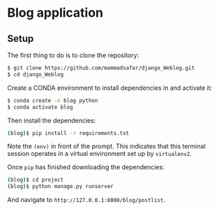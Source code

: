 # Blog application

## Setup

The first thing to do is to clone the repository:

```sh
$ git clone https://github.com/mammadsafar/django_Weblog.git
$ cd django_Weblog
```

Create a CONDA environment to install dependencies in and activate it:

```sh
$ conda create -n blog python
$ conda activate blog
```

Then install the dependencies:

```sh
(blog)$ pip install -r requirements.txt
```
Note the `(env)` in front of the prompt. This indicates that this terminal
session operates in a virtual environment set up by `virtualenv2`.

Once `pip` has finished downloading the dependencies:
```sh
(blog)$ cd project
(blog)$ python manage.py runserver
```
And navigate to `http://127.0.0.1:8000/blog/postlist`.

